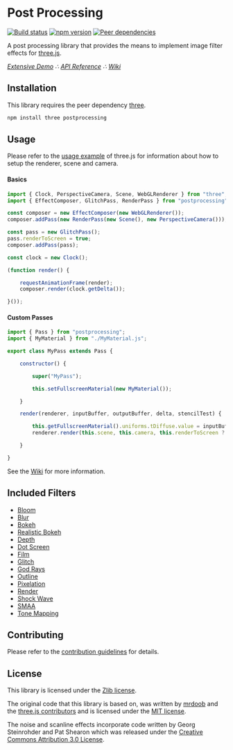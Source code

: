 # Post Processing

[![Build status](https://travis-ci.org/vanruesc/postprocessing.svg?branch=master)](https://travis-ci.org/vanruesc/postprocessing)
[![npm version](https://badge.fury.io/js/postprocessing.svg)](http://badge.fury.io/js/postprocessing)
[![Peer dependencies](https://david-dm.org/vanruesc/postprocessing/peer-status.svg)](https://david-dm.org/vanruesc/postprocessing?type=peer)

A post processing library that provides the means to implement image filter effects for [three.js](https://threejs.org/).

*[Extensive Demo](https://vanruesc.github.io/postprocessing/public/demo) &there4;
[API Reference](https://vanruesc.github.io/postprocessing/public/docs) &there4;
[Wiki](https://github.com/vanruesc/postprocessing/wiki)*


## Installation

This library requires the peer dependency [three](https://github.com/mrdoob/three.js/).

```sh
npm install three postprocessing
```


## Usage

Please refer to the [usage example](https://github.com/mrdoob/three.js/blob/master/README.md) of three.js for information
about how to setup the renderer, scene and camera.

#### Basics

```javascript
import { Clock, PerspectiveCamera, Scene, WebGLRenderer } from "three";
import { EffectComposer, GlitchPass, RenderPass } from "postprocessing";

const composer = new EffectComposer(new WebGLRenderer());
composer.addPass(new RenderPass(new Scene(), new PerspectiveCamera()));

const pass = new GlitchPass();
pass.renderToScreen = true;
composer.addPass(pass);

const clock = new Clock();

(function render() {

	requestAnimationFrame(render);
	composer.render(clock.getDelta());

}());
```

#### Custom Passes

```javascript
import { Pass } from "postprocessing";
import { MyMaterial } from "./MyMaterial.js";

export class MyPass extends Pass {

	constructor() {

		super("MyPass");

		this.setFullscreenMaterial(new MyMaterial());

	}

	render(renderer, inputBuffer, outputBuffer, delta, stencilTest) {

		this.getFullscreenMaterial().uniforms.tDiffuse.value = inputBuffer.texture;
		renderer.render(this.scene, this.camera, this.renderToScreen ? null : outputBuffer);

	}

}

```

See the [Wiki](https://github.com/vanruesc/postprocessing/wiki/Custom-Passes) for more information.


## Included Filters

 - [Bloom](http://vanruesc.github.io/postprocessing/public/demo/#bloom)
 - [Blur](http://vanruesc.github.io/postprocessing/public/demo/#blur)
 - [Bokeh](http://vanruesc.github.io/postprocessing/public/demo/#bokeh)
 - [Realistic Bokeh](http://vanruesc.github.io/postprocessing/public/demo/#realistic-bokeh)
 - [Depth](http://vanruesc.github.io/postprocessing/public/demo/#depth)
 - [Dot Screen](http://vanruesc.github.io/postprocessing/public/demo/#dot-screen)
 - [Film](http://vanruesc.github.io/postprocessing/public/demo/#film)
 - [Glitch](http://vanruesc.github.io/postprocessing/public/demo/#glitch)
 - [God Rays](http://vanruesc.github.io/postprocessing/public/demo/#god-rays)
 - [Outline](http://vanruesc.github.io/postprocessing/public/demo/#outline)
 - [Pixelation](http://vanruesc.github.io/postprocessing/public/demo/#pixelation)
 - [Render](http://vanruesc.github.io/postprocessing/public/demo/#render)
 - [Shock Wave](http://vanruesc.github.io/postprocessing/public/demo/#shock-wave)
 - [SMAA](http://vanruesc.github.io/postprocessing/public/demo/#smaa)
 - [Tone Mapping](http://vanruesc.github.io/postprocessing/public/demo/#tone-mapping)


## Contributing

Please refer to the [contribution guidelines](https://github.com/vanruesc/postprocessing/blob/master/.github/CONTRIBUTING.md) for details.


## License

This library is licensed under the [Zlib license](https://github.com/vanruesc/postprocessing/blob/master/LICENSE.md).

The original code that this library is based on, was written by [mrdoob](http://mrdoob.com) and the
[three.js contributors](https://github.com/mrdoob/three.js/graphs/contributors)
and is licensed under the [MIT license](https://github.com/mrdoob/three.js/blob/master/LICENSE).

The noise and scanline effects incorporate code written by Georg Steinrohder and Pat Shearon which was released under the
[Creative Commons Attribution 3.0 License](http://creativecommons.org/licenses/by/3.0/).
